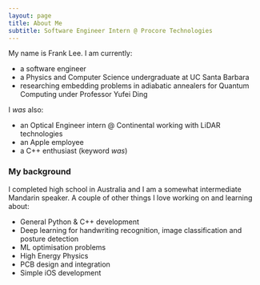 ```yaml
---
layout: page
title: About Me
subtitle: Software Engineer Intern @ Procore Technologies
---
```


My name is Frank Lee. I am currently:

- a software engineer
- a Physics and Computer Science undergraduate at UC Santa Barbara
- researching embedding problems in adiabatic annealers for Quantum Computing under Professor Yufei Ding

I *was* also:

- an Optical Engineer intern @ Continental working with LiDAR technologies 
- an Apple employee
- a C++ enthusiast (keyword *was*)

### My background

I completed high school in Australia and I am a somewhat intermediate Mandarin speaker. A couple of other things I love working on and learning about:

- General Python & C++ development
- Deep learning for handwriting recognition, image classification and posture detection
- ML optimisation problems
- High Energy Physics
- PCB design and integration
- Simple iOS development
